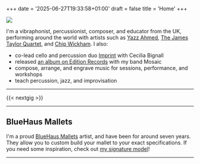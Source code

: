 +++
date = '2025-06-27T19:33:58+01:00'
draft = false
title = 'Home'
+++

<img src="/images/rwdithered.png" class="small-image"></img>

I'm a vibraphonist, percussionist, composer, and educator from the UK, performing around the world with artists such as [Yazz Ahmed](https://www.yazzahmed.com), [The James Taylor Quartet](https://www.jamestaylorquartet.co.uk), and [Chip Wickham](https://chipwickham.com).
I also: 

- co-lead cello and percussion duo [Imprint](https://imprint.band/) with Cecilia Bignall
- released [an album on Edition Records](https://mosaicuk.bandcamp.com/album/subterranea) with my band Mosaic
- compose, arrange, and engrave music for sessions, performance, and workshops
- teach percussion, jazz, and improvisation

***

{{< nextgig >}}

***

## BlueHaus Mallets
I'm a proud [BlueHaus Mallets](https://www.blueha.us) artist, and have been for around seven years. They allow you to custom build your mallet to your exact specifications. If you need some inspiration, check out [my signature model](https://www.blueha.us/artists/ralph-wyld)!

***

